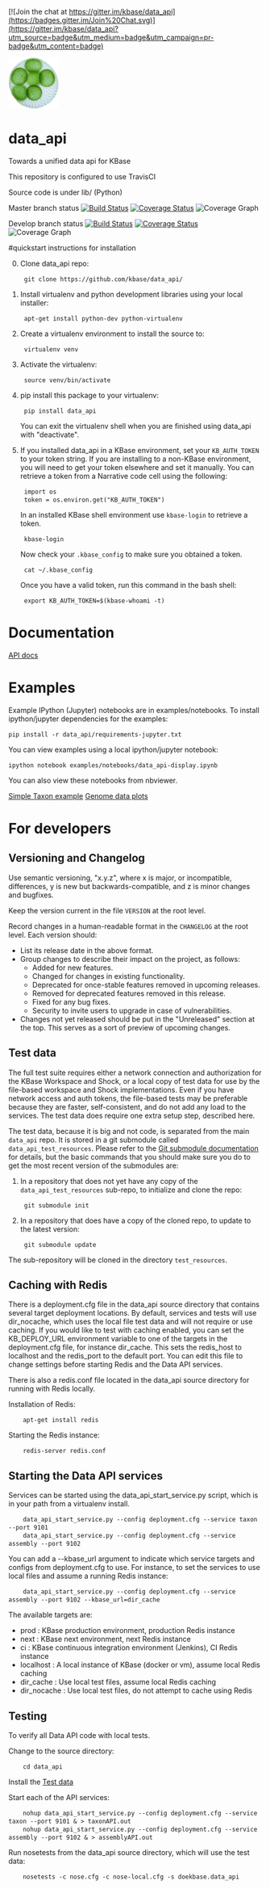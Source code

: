 [![Join the chat at https://gitter.im/kbase/data_api](https://badges.gitter.im/Join%20Chat.svg)](https://gitter.im/kbase/data_api?utm_source=badge&utm_medium=badge&utm_campaign=pr-badge&utm_content=badge)

<img src="GolgiVolvox.png" alt="Volvox" style="width: 100px;"/>

# data_api

Towards a unified data api for KBase

This repository is configured to use TravisCI

Source code is under lib/ (Python)

Master branch status
[![Build Status](https://travis-ci.org/kbase/data_api.svg?branch=master)](https://travis-ci.org/kbase/data_api)
[![Coverage Status](http://codecov.io/github/kbase/data_api/coverage.svg?branch=master)](http://codecov.io/github/kbase/data_api?branch=master)
![Coverage Graph](http://codecov.io/github/kbase/data_api/branch.svg?branch=master&time=1y)

Develop branch status
[![Build Status](https://travis-ci.org/kbase/data_api.svg?branch=develop)](https://travis-ci.org/kbase/data_api)
[![Coverage Status](http://codecov.io/github/kbase/data_api/coverage.svg?branch=develop)](http://codecov.io/github/kbase/data_api?branch=master)
![Coverage Graph](http://codecov.io/github/kbase/data_api/branch.svg?branch=develop&time=1y)

#quickstart instructions for installation

0. Clone data_api repo:

        git clone https://github.com/kbase/data_api/

1. Install virtualenv and python development libraries using your local installer:

        apt-get install python-dev python-virtualenv

2. Create a virtualenv environment to install the source to:
        
        virtualenv venv

3. Activate the virtualenv:

        source venv/bin/activate

4. pip install this package to your virtualenv:

        pip install data_api

   You can exit the virtualenv shell when you are finished using data_api with "deactivate".

5. If you installed data_api in a KBase environment, set your `KB_AUTH_TOKEN` to your token string.
   If you are installing to a non-KBase environment, you will need to get your token elsewhere and set it manually.
   You can retrieve a token from a Narrative code cell using the following:
   
        import os
        token = os.environ.get("KB_AUTH_TOKEN")

   In an installed KBase shell environment use `kbase-login` to retrieve a token.

        kbase-login

   Now check your `.kbase_config` to make sure you obtained a token.
    
        cat ~/.kbase_config
   
   Once you have a valid token, run this command in the bash shell:

        export KB_AUTH_TOKEN=$(kbase-whoami -t)

# Documentation

[API docs](http://kbase.github.io/docs-ghpages/docs/data_api/index.html)

# Examples

Example IPython (Jupyter) notebooks are in examples/notebooks. 
To install ipython/jupyter dependencies for the examples:

    pip install -r data_api/requirements-jupyter.txt

You can view examples using a local ipython/jupyter notebook:

    ipython notebook examples/notebooks/data_api-display.ipynb 
    
You can also view these notebooks from nbviewer.

[Simple Taxon example](http://nbviewer.ipython.org/github/kbase/data_api/blob/develop/examples/notebooks/see-taxon-run.ipynb)
[Genome data plots](http://nbviewer.ipython.org/github/kbase/data_api/blob/develop/examples/notebooks/plot_genome_data.ipynb)

# For developers

## Versioning and Changelog

Use semantic versioning, "x.y.z", where x is major, or incompatible, differences, y is new but backwards-compatible, and z is minor changes and bugfixes.

Keep the version current in the file `VERSION` at the root level.

Record changes in a human-readable format in the `CHANGELOG` at the root level. Each version should:

- List its release date in the above format.
- Group changes to describe their impact on the project, as follows:
    * Added for new features.
    * Changed for changes in existing functionality.
    * Deprecated for once-stable features removed in upcoming releases.
    * Removed for deprecated features removed in this release.
    * Fixed for any bug fixes.
    * Security to invite users to upgrade in case of vulnerabilities.
- Changes not yet released should be put in the "Unreleased" section at the top. This serves as a sort of preview of upcoming changes.

## Test data

The full test suite requires either a network connection and authorization for the KBase Workspace and Shock, 
or a local copy of test data for use by the file-based workspace and Shock implementations. Even if you have 
network access and auth tokens, the file-based tests may be preferable because they are faster, self-consistent, and do not add any load to the services. The test data does require one extra setup step, described here.

The test data, because it is big and not code, is separated from the main `data_api` repo. It is stored in a git submodule called `data_api_test_resources`. Please refer to the [Git submodule documentation](http://git-scm.com/docs/git-submodule) for details, but the basic commands that you should make sure you do to get the most recent version of the submodules are:

1. In a repository that does not yet have any copy of the `data_api_test_resources` sub-repo, to initialize and clone the repo:

        git submodule init
  
2. In a repository that does have a copy of the cloned repo, to update to the latest version:

        git submodule update
    
The sub-repository will be cloned in the directory `test_resources`.

## Caching with Redis

   There is a deployment.cfg file in the data_api source directory that contains several target deployment locations.
   By default, services and tests will use dir_nocache, which uses the local file test data and will not require or use caching.
   If you would like to test with caching enabled, you can set the KB_DEPLOY_URL environment variable to one of the targets
   in the deployment.cfg file, for instance dir_cache.  This sets the redis_host to localhost and the redis_port to the default port.
   You can edit this file to change settings before starting Redis and the Data API services.
   
   There is also a redis.conf file located in the data_api source directory for running with Redis locally.
   
   Installation of Redis:
   
        apt-get install redis
   
   Starting the Redis instance:
        
        redis-server redis.conf

## Starting the Data API services

   Services can be started using the data_api_start_service.py script, which is in your path from a virtualenv install.

        data_api_start_service.py --config deployment.cfg --service taxon --port 9101
        data_api_start_service.py --config deployment.cfg --service assembly --port 9102        

   You can add a --kbase_url argument to indicate which service targets and configs from deployment.cfg to use.
   For instance, to set the services to use local files and assume a running Redis instance:
   
        data_api_start_service.py --config deployment.cfg --service assembly --port 9102 --kbase_url=dir_cache        
   
   The available targets are:
   
   - prod        : KBase production environment, production Redis instance
   - next        : KBase next environment, next Redis instance
   - ci          : KBase continuous integration environment (Jenkins), CI Redis instance
   - localhost   : A local instance of KBase (docker or vm), assume local Redis caching
   - dir_cache   : Use local test files, assume local Redis caching
   - dir_nocache : Use local test files, do not attempt to cache using Redis
   

## Testing 

   To verify all Data API code with local tests.

   Change to the source directory:

        cd data_api
   
   Install the [Test data](README.md#test-data)

   Start each of the API services:
   
        nohup data_api_start_service.py --config deployment.cfg --service taxon --port 9101 & > taxonAPI.out
        nohup data_api_start_service.py --config deployment.cfg --service assembly --port 9102 & > assemblyAPI.out        

   Run nosetests from the data_api source directory, which will use the test data:

        nosetests -c nose.cfg -c nose-local.cfg -s doekbase.data_api

